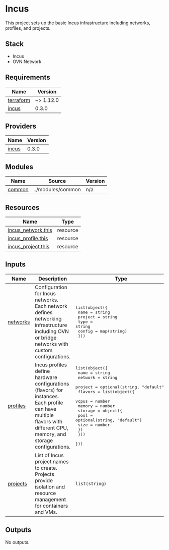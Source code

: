 # Incus

This project sets up the basic Incus infrastructure including networks, profiles, and projects.

## Stack

- Incus
- OVN Network

<!-- BEGIN_TF_DOCS -->
## Requirements

| Name | Version |
|------|---------|
| <a name="requirement_terraform"></a> [terraform](#requirement\_terraform) | ~> 1.12.0 |
| <a name="requirement_incus"></a> [incus](#requirement\_incus) | 0.3.0 |

## Providers

| Name | Version |
|------|---------|
| <a name="provider_incus"></a> [incus](#provider\_incus) | 0.3.0 |

## Modules

| Name | Source | Version |
|------|--------|---------|
| <a name="module_common"></a> [common](#module\_common) | ../modules/common | n/a |

## Resources

| Name | Type |
|------|------|
| [incus_network.this](https://registry.terraform.io/providers/lxc/incus/0.3.0/docs/resources/network) | resource |
| [incus_profile.this](https://registry.terraform.io/providers/lxc/incus/0.3.0/docs/resources/profile) | resource |
| [incus_project.this](https://registry.terraform.io/providers/lxc/incus/0.3.0/docs/resources/project) | resource |

## Inputs

| Name | Description | Type | Default | Required |
|------|-------------|------|---------|:--------:|
| <a name="input_networks"></a> [networks](#input\_networks) | Configuration for Incus networks. Each network defines networking infrastructure including OVN or bridge networks with custom configurations. | <pre>list(object({<br>    name    = string<br>    project = string<br>    type    = string<br>    config  = map(string)<br>  }))</pre> | n/a | yes |
| <a name="input_profiles"></a> [profiles](#input\_profiles) | Incus profiles define hardware configurations (flavors) for instances. Each profile can have multiple flavors with different CPU, memory, and storage configurations. | <pre>list(object({<br>    name    = string<br>    network = string<br>    project = optional(string, "default")<br>    flavors = list(object({<br>      vcpus  = number<br>      memory = number<br>      storage = object({<br>        pool = optional(string, "default")<br>        size = number<br>      })<br>    }))<br>  }))</pre> | `[]` | no |
| <a name="input_projects"></a> [projects](#input\_projects) | List of Incus project names to create. Projects provide isolation and resource management for containers and VMs. | `list(string)` | `[]` | no |

## Outputs

No outputs.
<!-- END_TF_DOCS -->
